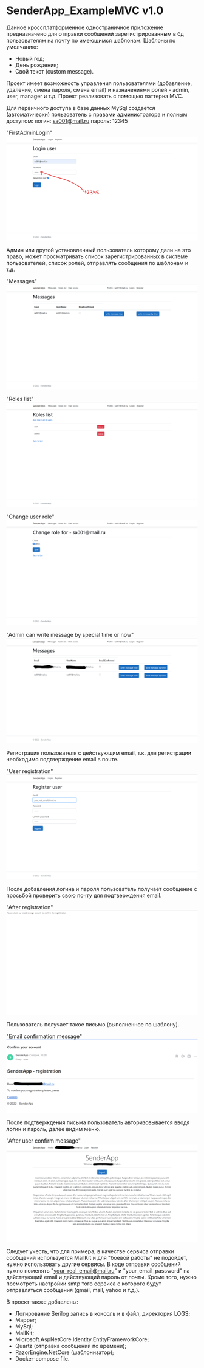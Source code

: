 # SenderApp_ExampleMVC v1.0
Данное кроссплатформенное одностраничное приложение предназначено для отправки сообщений зарегистрированным в бд пользователям на почту по имеющимся шаблонам.
Шаблоны по умолчанию:
  - Новый год;
  - День рождения;
  - Свой текст (custom message).

Проект имеет возможность управления пользователями (добавление, удаление, смена пароля, смена email) и назначениями ролей - admin, user, manager и т.д.
Проект реализовать с помощью паттерна MVC.

Для первичного доступа в базе данных MySql создается (автоматически) пользователь с правами администратора и полным доступом:
логин: sa001@mail.ru
пароль: 12345

"FirstAdminLogin"
![alt tag](https://github.com/AlexanderMeshchaninov/Screenshots/blob/main/LoginUser.png "FirstAdminLogin")

Админ или другой установленный пользователь которому дали на это право, может просматривать список зарегистрированных в системе пользователей, список ролей, отправлять сообщения по шаблонам и т.д.

"Messages"
![alt tag](https://github.com/AlexanderMeshchaninov/Screenshots/blob/main/Messages.png "Messages")

"Roles list"
![alt tag](https://github.com/AlexanderMeshchaninov/Screenshots/blob/main/RolesList.png "Roles list")

"Change user role"
![alt tag](https://github.com/AlexanderMeshchaninov/Screenshots/blob/main/ChangeUserRole.png "Change user role")

"Admin can write message by special time or now"
![alt tag](https://github.com/AlexanderMeshchaninov/Screenshots/blob/main/AdminCanWriteMessageByTimeOrNow.png "Admin can write message by special time or now")

Регистрация пользователя с действующим email, т.к. для регистрации необходимо подтверждение email в почте.

"User registration"
![alt tag](https://github.com/AlexanderMeshchaninov/Screenshots/blob/main/RegisterUser.png "User registration")

После добавления логина и пароля пользователь получает сообщение с просьбой проверить свою почту для подтверждения email.

"After registration"
![alt tag](https://github.com/AlexanderMeshchaninov/Screenshots/blob/main/AfterRegistration.png "After registration")

Пользователь получает такое письмо (выполненное по шаблону).

"Email confirmation message"
![alt tag](https://github.com/AlexanderMeshchaninov/Screenshots/blob/main/ConfirmingMessage.png "Email confirmation message")

После подтверждения письма пользователь авторизовывается вводя логин и пароль, далее видим меню.

"After user confirm message"
![alt tag](https://github.com/AlexanderMeshchaninov/Screenshots/blob/main/AfterUserConfirmMessage.png "After user confirm message")

Следует учесть, что для примера, в качестве сервиса отправки сообщений используется MailKit и для "боевой работы" не подойдет, нужно использовать другие сервисы.
В коде отправки сообщений нужно поменять "your_real_email@mail.ru" и "your_email_password" на действующий email и действующий пароль от почты. 
Кроме того, нужно посмотреть настройки smtp того сервиса с которого будут отправляться сообщения (gmail, mail, yahoo и т.д.). 

В проект также добавлены:
 - Логирование Serilog запись в консоль и в файл, директория LOGS;
 - Mapper;
 - MySql;
 - MailKit;
 - Microsoft.AspNetCore.Identity.EntityFrameworkCore;
 - Quartz (отправка сообщений по времени);
 - RazorEngine.NetCore (шаблонизатор);
 - Docker-compose file.
